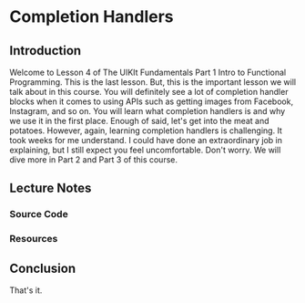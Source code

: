 # Completion Handlers

## Introduction
Welcome to Lesson 4 of The UIKIt Fundamentals Part 1 Intro to Functional Programming. This is the last lesson. But, this is the important lesson we will talk about in this course. You will definitely see a lot of completion handler blocks when it comes to using APIs such as getting images from Facebook, Instagram, and so on. You will learn what completion handlers is and why we use it in the first place. Enough of said, let's get into the meat and potatoes. However, again, learning completion handlers is challenging. It took weeks for me understand. I could have done an extraordinary job in explaining, but I still expect you feel uncomfortable. Don't worry. We will dive more in Part 2 and Part 3 of this course.

## Lecture Notes

### Source Code
### Resources

## Conclusion
That's it.

